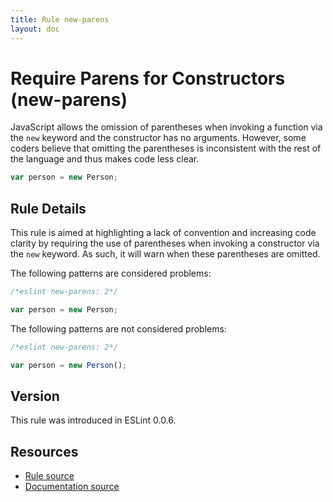 ```yaml
---
title: Rule new-parens
layout: doc
---
```

<!-- Note: No pull requests accepted for this file. See README.md in the root directory for details. -->

# Require Parens for Constructors (new-parens)

JavaScript allows the omission of parentheses when invoking a function via the `new` keyword and the constructor has no arguments. However, some coders believe that omitting the parentheses is inconsistent with the rest of the language and thus makes code less clear.

```js
var person = new Person;
```

## Rule Details

This rule is aimed at highlighting a lack of convention and increasing code clarity by requiring the use of parentheses when invoking a constructor via the `new` keyword. As such, it will warn when these parentheses are omitted.

The following patterns are considered problems:

```js
/*eslint new-parens: 2*/

var person = new Person;
```

The following patterns are not considered problems:

```js
/*eslint new-parens: 2*/

var person = new Person();
```

## Version

This rule was introduced in ESLint 0.0.6.

## Resources

* [Rule source](https://github.com/eslint/eslint/tree/master/lib/rules/new-parens.js)
* [Documentation source](https://github.com/eslint/eslint/tree/master/docs/rules/new-parens.md)
